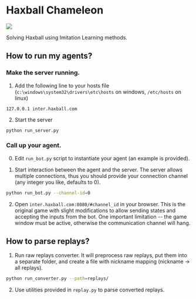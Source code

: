 # Haxball Chameleon
<img src="https://www.haxball.com/FFuuq69i/s/haxball-big-min.png">

Solving Haxball using Imitation Learning methods.

## How to run my agents?

### Make the server running.

1. Add the following line to your hosts file (`c:\windows\system32\drivers\etc\hosts` on windows, `/etc/hosts` on linux)
```
127.0.0.1 inter.haxball.com
```

2. Start the server
```bash
python run_server.py
```

### Call up your agent.

0. Edit `run_bot.py` script to instantiate your agent (an example is provided).

1. Start interaction between the agent and the server. The server allows multiple connections, thus you should provide your connection channel (any integer you like, defaults to 0).
```bash
python run_bot.py --channel-id=0
```

2. Open `inter.haxball.com:8080/#channel_id` in your browser. This is the original game with slight modifications to allow sending states and accepting the inputs from the bot. One important limitation -- the game window must be active, otherwise the communication channel will hang.

## How to parse replays?

1. Run raw replays converter. It will preprocess raw replays, put them into a separate folder, and create a file with nickname mapping (nickname -> all replays).
```bash
python run_converter.py --path=replays/
```

2. Use utilities provided in `replay.py` to parse converted replays.
